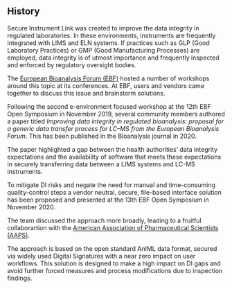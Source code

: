 ## History

Secure Instrument Link was created to improve the data 
integrity in regulated laboratories. In these environments,
instruments are frequently integrated with LIMS and ELN 
systems. If practices such as GLP (Good Laboratory
Practices) or GMP (Good Manufacturing Processes) are
employed, data integrity is of utmost importance and
frequently inspected and enforced by regulatory oversight
bodies.

The [European Bioanalysis Forum (EBF)](https://e-b-f.eu) hosted a number of
workshops around this topic at its conferences. At EBF,
users and vendors came together to discuss this issue
and brainstorm solutions.

Following the second e-environment focused workshop at the 12th EBF Open Symposium in November 2019, several 
community members authored a paper titled _Improving data integrity in regulated bioanalysis: proposal for a generic data transfer process for LC–MS from the European Bioanalysis Forum_. This has been published in the Bioanalysis journal in 2020.

The paper highlighted a gap between the health authorities’ data integrity expectations and the availability of software that meets these expectations in securely transferring data between a LIMS systems and LC-MS instruments.

To mitigate DI risks and negate the need for manual and time-consuming quality-control steps a vendor neutral, secure, file-based interface solution has been proposed and presented at the 13th EBF Open Symposium in November 2020.

The team discussed the approach more broadly, leading to
a fruitful collaborartion with the [American Association of Pharmaceutical Scientists (AAPS)](https://www.aaps.org).

The approach is based on the open standard AnIML data format, secured via widely used Digital Signatures with a near zero impact on user workflows. This solution is designed to make a high impact on DI gaps and avoid further forced measures and process modifications due to inspection findings.